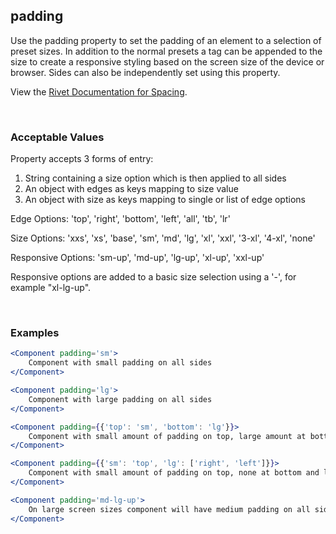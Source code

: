 ## padding

Use the padding property to set the padding of an element to a selection of preset sizes. In addition to the normal presets a tag can be appended to the size to create a responsive styling based on the screen size of the device or browser. Sides can also be independently set using this property.

View the [Rivet Documentation for Spacing](https://rivet.iu.edu/utilities/spacing/).

<br/>

### Acceptable Values

Property accepts 3 forms of entry:

1. String containing a size option which is then applied to all sides
2. An object with edges as keys mapping to size value
3. An object with size as keys mapping to single or list of edge options

Edge Options: 'top', 'right', 'bottom', 'left', 'all', 'tb', 'lr'

Size Options: 'xxs', 'xs', 'base', 'sm', 'md', 'lg', 'xl', 'xxl', '3-xl', '4-xl', 'none'

Responsive Options: 'sm-up', 'md-up', 'lg-up', 'xl-up', 'xxl-up'

Responsive options are added to a basic size selection using a '-', for example "xl-lg-up".

<br/>

### Examples

```jsx
<Component padding='sm'>
    Component with small padding on all sides
</Component>

<Component padding='lg'>
    Component with large padding on all sides
</Component>

<Component padding={{'top': 'sm', 'bottom': 'lg'}}>
    Component with small amount of padding on top, large amount at bottom and none on the sides
</Component>

<Component padding={{'sm': 'top', 'lg': ['right', 'left']}}>
    Component with small amount of padding on top, none at bottom and large amount on the sides
</Component>

<Component padding='md-lg-up'>
    On large screen sizes component will have medium padding on all sides
</Component>
```
